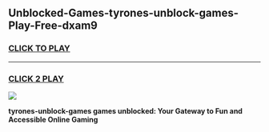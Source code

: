 
## Unblocked-Games-tyrones-unblock-games-Play-Free-dxam9
<h3>
<a href="https://premium76.site?title=tyrones-unblock-games&ref=09A">CLICK TO PLAY</a></h3>
<hr>

<h3>
<a href="https://premium76.site?title=tyrones-unblock-games&ref=09A">CLICK 2 PLAY</a>
  
</h3>

<a href="https://premium76.site?title=tyrones-unblock-games&ref=09A"><img src="https://clearcache.store/games.png"></a>


**tyrones-unblock-games games unblocked: Your Gateway to Fun and Accessible Online Gaming**
